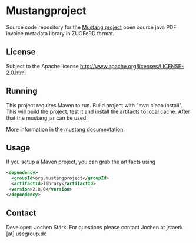 
Mustangproject
=====

Source code repository for the [Mustang project](http://www.mustangproject.org/) open source java PDF invoice metadata library in ZUGFeRD format.

License
-----

Subject to the Apache license http://www.apache.org/licenses/LICENSE-2.0.html

Running
-----

This project requires Maven to run. Build project with "mvn clean install". This will build the project, test it and install the artifacts to local cache. After that the mustang jar can be used.

More information in [the mustang documentation](https://github.com/ZUGFeRD/mustangproject/blob/master/doc/ZugferdDev.en.pdf?raw=true).

Usage
-----

If you setup a Maven project, you can grab the artifacts using

```xml
<dependency>
  <groupId>org.mustangproject</groupId>
  <artifactId>library</artifactId>
 <version>2.0.0</version>
</dependency>
```

Contact
-----

Developer: Jochen Stärk. For questions please contact Jochen at jstaerk [at] usegroup.de 

